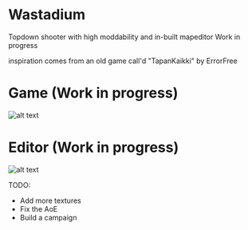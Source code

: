 # Wastadium
Topdown shooter with high moddability and in-built mapeditor
Work in progress

inspiration comes from an old game call'd "TapanKaikki" by ErrorFree

# Game (Work in progress)
![alt text](https://i.imgur.com/DMmw1Jo.png)
# Editor (Work in progress)
![alt text](https://i.imgur.com/99b4sjq.png)


TODO:
  - Add more textures
  - Fix the AoE
  - Build a campaign
